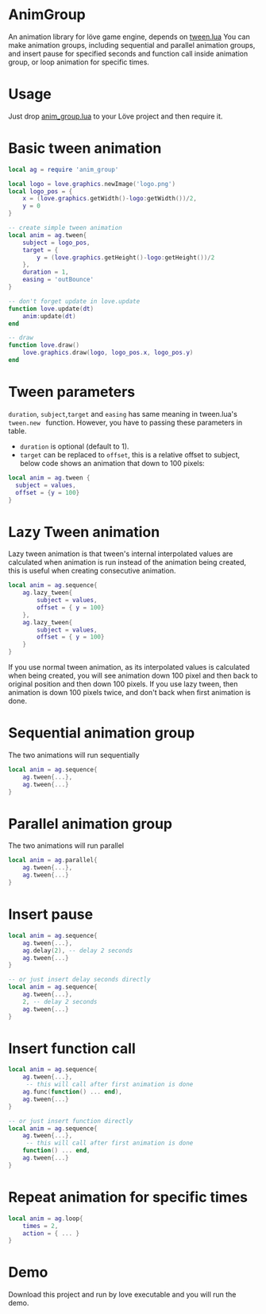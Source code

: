 # AnimGroup
An animation library for löve game engine, depends on [tween.lua](https://github.com/kikito/tween.lua)
You can make animation groups, including sequential and parallel animation groups, 
and insert pause for specified seconds and function call inside animation group, or loop animation for specific times.

# Usage
Just drop [anim_group.lua](https://github.com/Moligaloo/AnimGroup/blob/master/anim_group.lua) to your Löve project and then require it.

# Basic tween animation

```lua
local ag = require 'anim_group'

local logo = love.graphics.newImage('logo.png')
local logo_pos = {
	x = (love.graphics.getWidth()-logo:getWidth())/2,
	y = 0
}

-- create simple tween animation
local anim = ag.tween{
	subject = logo_pos,
	target = {
		y = (love.graphics.getHeight()-logo:getHeight())/2
	},
	duration = 1, 
	easing = 'outBounce'
}

-- don't forget update in love.update
function love.update(dt)
	anim:update(dt)
end

-- draw
function love.draw()
	love.graphics.draw(logo, logo_pos.x, logo_pos.y)
end

```

# Tween parameters
`duration`, `subject`,`target` and `easing` has same meaning in tween.lua's `tween.new ` function. However,  you have to passing these parameters in table.
 * `duration` is optional (default to 1). 
 * `target` can be replaced to `offset`, this is a relative offset to subject, below code shows an animation that down to 100 pixels:
```lua
local anim = ag.tween {
  subject = values,
  offset = {y = 100}
}
```

# Lazy Tween animation
Lazy tween animation is that tween's internal interpolated values are calculated when animation is run instead of the animation being created, this is useful when creating consecutive animation.

```lua
local anim = ag.sequence{
	ag.lazy_tween{
		subject = values,
		offset = { y = 100}
	},
	ag.lazy_tween{
		subject = values,
		offset = { y = 100}
	}
}
```

If you use normal tween animation, as its interpolated values is calculated when being created, you will see animation down 100 pixel and then back to original position and then down 100 pixels. If you use lazy tween, then animation is down 100 pixels twice, and don't back when first animation is done.

# Sequential animation group

The two animations will run sequentially
```lua
local anim = ag.sequence{
	ag.tween{...}, 
	ag.tween{...}
}
```

# Parallel animation group
The two animations will run parallel
```lua
local anim = ag.parallel{
	ag.tween{...}, 
	ag.tween{...}
}
```

# Insert pause
```lua
local anim = ag.sequence{
	ag.tween{...}, 
	ag.delay(2), -- delay 2 seconds
	ag.tween{...}
}

-- or just insert delay seconds directly
local anim = ag.sequence{
	ag.tween{...}, 
	2, -- delay 2 seconds
	ag.tween{...}
}

```

# Insert function call
```lua
local anim = ag.sequence{
	ag.tween{...}, 
	 -- this will call after first animation is done
	ag.func(function() ... end), 
	ag.tween{...}
}

-- or just insert function directly
local anim = ag.sequence{
	ag.tween{...}, 
	 -- this will call after first animation is done
	function() ... end, 
	ag.tween{...}
}

```

# Repeat animation for specific times
```lua
local anim = ag.loop{
	times = 2,
	action = { ... } 
}
```

# Demo
Download this project and run by love executable and you will run the demo.